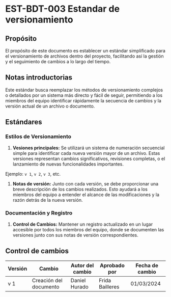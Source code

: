 # EST-BDT-003 Estandar de versionamiento

## Propósito

El propósito de este documento es establecer un estándar simplificado para el versionamiento de archivos dentro del proyecto, facilitando así la gestión y el seguimiento de cambios a lo largo del tiempo.

## Notas introductorias

Este estándar busca reemplazar los métodos de versionamiento complejos o detallados por un sistema más directo y fácil de seguir, permitiendo a los miembros del equipo identificar rápidamente la secuencia de cambios y la versión actual de un archivo o documento.

## Estándares

### Estilos de Versionamiento

1. **Vesiones principales:** Se utilizará un sistema de numeración secuencial simple para identificar cada nueva versión mayor de un archivo. Estas versiones representan cambios significativos, revisiones completas, o el lanzamiento de nuevas funcionalidades importantes.

Ejemplo: `v 1`, `v 2`, `v 3`, etc.

1. **Notas de versión:** Junto con cada versión, se debe proporcionar una breve descripción de los cambios realizados. Esto ayudará a los miembros del equipo a entender el alcance de las modificaciones y la razón detrás de la nueva versión.

### Documentación y Registro

1. **Control de Cambios:** Mantener un registro actualizado en un lugar accesible por todos los miembros del equipo, donde se documenten las versiones junto con sus notas de versión correspondientes.


## Control de cambios

| Versión | Cambio                 | Autor del cambio | Aprobado por | Fecha de cambio |
| ------- | ---------------------- | ---------------- | ------------ | --------------- |
| v 1 | Creación del documento | Daniel Hurado    |  Frida Bailleres           | 01/03/2024      |
